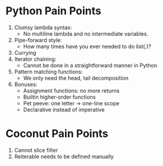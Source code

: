 # Python Pain Points

1. Clumsy lambda syntax:
    - No multiline lambda and no intermediate variables.
1. Pipe-forward style:
    - How many times have you ever needed to do list(.)?
1. Currying
1. Iterator chaining:
    - Cannot be done in a straightforward manner in Python
1. Pattern matching functions:
    - We only need the head, tail decomposition
1. Bonuses:
    - Assignment functions: no more returns
    - Builtin higher-order functions
    - Pet peeve: one letter -> one-line scope
    - Declarative instead of imperative

# Coconut Pain Points

1. Cannot slice filter
1. Reiterable needs to be defined manually
